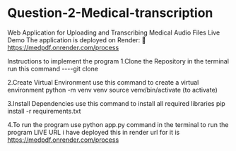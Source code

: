 # Question-2-Medical-transcription


Web Application for Uploading and Transcribing Medical Audio Files
Live Demo
The application is deployed on Render:
🔗 https://medpdf.onrender.com/process

Instructions to implement the program 1.Clone the Repository in the terminal run this command ----git clone

2.Create Virtual Environment use this command to create a virtual environment python -m venv venv source venv/bin/activate (to activate)

3.Install Dependencies use this command to install all required libraries pip install -r requirements.txt

4.To run the program use python app.py command in the terminal to run the program LIVE URL i have deployed this in render url for it is https://medpdf.onrender.com/process
